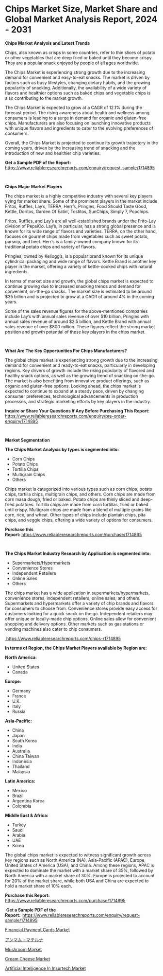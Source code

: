 <p><h1>Chips Market Size, Market Share and Global Market Analysis Report, 2024 - 2031</h1></p><p><strong>Chips Market Analysis and Latest Trends</strong></p>
<p><p>Chips, also known as crisps in some countries, refer to thin slices of potato or other vegetables that are deep fried or baked until they become crispy. They are a popular snack enjoyed by people of all ages worldwide.</p><p>The Chips Market is experiencing strong growth due to the increasing demand for convenient and easy-to-eat snacks. The market is driven by factors such as busy lifestyles, changing dietary habits, and the growing popularity of snacking. Additionally, the availability of a wide variety of flavors and healthier options such as baked chips and vegetable chips is also contributing to the market growth.</p><p>The Chips Market is expected to grow at a CAGR of 12.1% during the forecast period. The rising awareness about health and wellness among consumers is leading to a surge in demand for organic and gluten-free chips. Manufacturers are also focusing on launching innovative products with unique flavors and ingredients to cater to the evolving preferences of consumers.</p><p>Overall, the Chips Market is projected to continue its growth trajectory in the coming years, driven by the increasing trend of snacking and the introduction of new and healthier chip varieties.</p></p>
<p><strong>Get a Sample PDF of the Report:&nbsp;</strong> <a href="https://www.reliableresearchreports.com/enquiry/request-sample/1714895">https://www.reliableresearchreports.com/enquiry/request-sample/1714895</a></p>
<p>&nbsp;</p>
<p><strong>Chips Major Market Players</strong></p>
<p><p>The chips market is a highly competitive industry with several key players vying for market share. Some of the prominent players in the market include Fritos, Ruffles, Lay’s, TERRA, Herr’s, Pringles, Food Should Taste Good, Kettle, Doritos, Garden Of Eatin’, Tostitos, SunChips, Simply 7, Popchips.</p><p>Fritos, Ruffles, and Lay’s are all well-established brands under the Frito-Lay division of PepsiCo. Lay’s, in particular, has a strong global presence and is known for its wide range of flavors and varieties. TERRA, on the other hand, focuses on gourmet chips made from vegetables such as sweet potato, parsnip, and beet. Herr’s is a family-owned company known for its traditional potato chips and variety of flavors.</p><p>Pringles, owned by Kellogg’s, is a popular brand known for its unique cylindrical packaging and wide range of flavors. Kettle Brand is another key player in the market, offering a variety of kettle-cooked chips with natural ingredients.</p><p>In terms of market size and growth, the global chips market is expected to continue growing due to increased snacking trends and demand for convenient, on-the-go snacks. The market size is estimated to be around $35 billion and is projected to grow at a CAGR of around 4% in the coming years.</p><p>Some of the sales revenue figures for the above-mentioned companies include Lay’s with annual sales revenue of over $10 billion, Pringles with annual sales revenue of around $2.5 billion, and Kettle Brand with annual sales revenue of over $800 million. These figures reflect the strong market position and growth potential of these key players in the chips market.</p></p>
<p>&nbsp;</p>
<p><strong>What Are The Key Opportunities For Chips Manufacturers?</strong></p>
<p><p>The global chips market is experiencing strong growth due to the increasing demand for convenient and ready-to-eat snacks, particularly in developing regions. Key drivers of growth include the rising popularity of flavored and healthy snack options, as well as the growing trend of snacking on-the-go. The market is also benefiting from innovative product offerings, such as organic and gluten-free options. Looking ahead, the chips market is expected to continue to expand at a steady pace, driven by changing consumer preferences, technological advancements in production processes, and strategic marketing efforts by key players in the industry.</p></p>
<p><strong>Inquire or Share Your Questions If Any Before Purchasing This Report:</strong> <a href="https://www.reliableresearchreports.com/enquiry/pre-order-enquiry/1714895">https://www.reliableresearchreports.com/enquiry/pre-order-enquiry/1714895</a></p>
<p>&nbsp;</p>
<p><strong>Market Segmentation</strong></p>
<p><strong>The Chips Market Analysis by types is segmented into:</strong></p>
<p><ul><li>Corn Chips</li><li>Potato Chips</li><li>Tortilla Chips</li><li>Multigrain Chips</li><li>Others</li></ul></p>
<p><p>Chips market is categorized into various types such as corn chips, potato chips, tortilla chips, multigrain chips, and others. Corn chips are made from corn masa dough, fried or baked. Potato chips are thinly sliced and deep-fried potatoes. Tortilla chips are made from corn tortillas, fried or baked until crispy. Multigrain chips are made from a blend of multiple grains like corn, rice, and wheat. Other types of chips include plantain chips, pita chips, and veggie chips, offering a wide variety of options for consumers.</p></p>
<p><strong>Purchase this Report:&nbsp;</strong><a href="https://www.reliableresearchreports.com/purchase/1714895">https://www.reliableresearchreports.com/purchase/1714895</a></p>
<p>&nbsp;</p>
<p><strong>The Chips Market Industry Research by Application is segmented into:</strong></p>
<p><ul><li>Supermarkets/Hypermarkets</li><li>Convenience Stores</li><li>Independent Retailers</li><li>Online Sales</li><li>Others</li></ul></p>
<p><p>The chips market has a wide application in supermarkets/hypermarkets, convenience stores, independent retailers, online sales, and others. Supermarkets and hypermarkets offer a variety of chip brands and flavors for consumers to choose from. Convenience stores provide easy access for customers looking for a quick snack on the go. Independent retailers may offer unique or locally-made chip options. Online sales allow for convenient shopping and delivery options. Other markets such as gas stations or vending machines also cater to chip consumers.</p></p>
<p><a href="https://www.reliableresearchreports.com/chips-r1714895">&nbsp;https://www.reliableresearchreports.com/chips-r1714895</a></p>
<p><strong>In terms of Region, the Chips Market Players available by Region are:</strong></p>
<p>
    <p> <strong> North America: </strong>
        <ul>
            <li>United States</li>
            <li>Canada</li>
        </ul>
        </p> 
    <p> <strong> Europe: </strong>
        <ul>
            <li>Germany</li>
            <li>France</li>
            <li>U.K.</li>
            <li>Italy</li>
            <li>Russia</li>
        </ul>
        </p> 
    <p> <strong> Asia-Pacific: </strong>
        <ul>
            <li>China</li>
            <li>Japan</li>
            <li>South Korea</li>
            <li>India</li>
            <li>Australia</li>
            <li>China Taiwan</li>
            <li>Indonesia</li>
            <li>Thailand</li>
            <li>Malaysia</li>
        </ul>
        </p> 
    <p> <strong> Latin America: </strong>
        <ul>
            <li>Mexico</li>
            <li>Brazil</li>
            <li>Argentina Korea</li>
            <li>Colombia</li>
        </ul>
        </p> 
    <p> <strong> Middle East & Africa: </strong>
        <ul>
            <li>Turkey</li>
            <li>Saudi</li>
            <li>Arabia</li>
            <li>UAE</li>
            <li>Korea</li>
        </ul>
    </p>
    </p>
<p><p>The global chips market is expected to witness significant growth across key regions such as North America (NA), Asia-Pacific (APAC), Europe, United States of America (USA), and China. Among these regions, APAC is expected to dominate the market with a market share of 35%, followed by North America with a market share of 30%. Europe is projected to account for 20% of the market share, while both USA and China are expected to hold a market share of 10% each.</p></p>
<p><strong>Purchase this Report: </strong><a href="https://www.reliableresearchreports.com/purchase/1714895">https://www.reliableresearchreports.com/purchase/1714895</a></p>
<p>&nbsp;<strong>Get a Sample PDF of the Report:&nbsp;&nbsp;</strong><a href="https://www.reliableresearchreports.com/enquiry/request-sample/1714895">https://www.reliableresearchreports.com/enquiry/request-sample/1714895</a></p>
<p><strong></strong></p>
<p><p><a href="https://www.linkedin.com/pulse/financial-payment-cards-market-size-2024-2031-global-industrial-4roae?trackingId=%2B82YIpl%2FVsXlqY9K1dOBkg%3D%3D">Financial Payment Cards Market</a></p><p><a href="https://medium.com/@jordymiller39/%E3%82%A2%E3%83%B3%E3%83%9E%E3%83%A0%E3%83%9E%E3%82%BF%E3%83%BC%E3%83%8A%E5%B8%82%E5%A0%B4%E5%8B%95%E5%90%91%E3%81%A8%E5%B8%82%E5%A0%B4%E5%88%86%E6%9E%90%E3%81%AF-2024%E5%B9%B4%E3%81%8B%E3%82%892031%E5%B9%B4%E3%81%BE%E3%81%A7%E3%81%AE%E4%BA%88%E6%B8%AC%E3%82%92%E8%A1%8C%E3%81%A3%E3%81%A6%E3%81%84%E3%81%BE%E3%81%99-f2b91286ffee">アンマム・マテルナ</a></p><p><a href="https://github.com/nathandecarvalho/Market-Research-Report-List-2/blob/main/mushroom-market.md">Mushroom Market</a></p><p><a href="https://github.com/kosella/Market-Research-Report-List-2/blob/main/cream-cheese-market.md">Cream Cheese Market</a></p><p><a href="https://www.linkedin.com/pulse/artificial-intelligence-insurtech-market-size-growing-yrnmc?trackingId=mmd4ew1bJ30%2FogWNG0oW%2Bg%3D%3D">Artificial Intelligence In Insurtech Market</a></p></p>